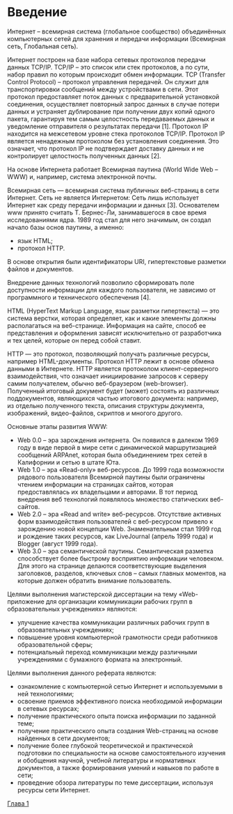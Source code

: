 # Введение
Интернет – всемирная система (глобальное сообщество) объединённых компьютерных сетей для хранения и передачи информации (Всемирная сеть, Глобальная сеть).

Интернет построен на базе набора сетевых протоколов передачи данных TCP/IP. TCP/IP – это список или стек протоколов, а по сути, набор правил по которым происходит обмен информации. TCP (Transfer Control Protocol) – протокол управления передачей. Он служит для транспортировки сообщений между устройствами в сети. Этот протокол предоставляет поток данных с предварительной установкой соединения, осуществляет повторный запрос данных в случае потери данных и устраняет дублирование при получении двух копий одного пакета, гарантируя тем самым целостность передаваемых данных и уведомление отправителя о результатах передачи [1]. Протокол IP находится на межсетевом уровне стека протоколов TCP/IP. Протокол IP является ненадежным протоколом без установления соединения. Это означает, что протокол IP не подтверждает доставку данных и не контролирует целостность полученных данных [2].

На основе Интернета работает Всемирная паутина (World Wide Web – WWW) и, например, система электронной почты.

Всемирная сеть — всемирная система публичных веб-страниц в сети Интернет. Сеть не является Интернетом: Сеть лишь использует Интернет как среду передачи информации и данных [3]. Основателем www принято считать Т. Бернес-Ли, занимавшегося в свое время исследованиями ядра. 1989 год стал для него значимым, он создал начало базы основ паутины, а именно:
* язык HTML;
* протокол HTTP.

В основе открытия были идентификаторы URI, гипертекстовые разметки файлов и документов.

Внедрение данных технологий позволило сформировать поле доступности информации для каждого пользователя, не зависимо от программного и технического обеспечения [4].

HTML (HyperText Markup Language, язык разметки гипертекста) — это система верстки, которая определяет, как и какие элементы должны располагаться на веб-странице. Информация на сайте, способ ее представления и оформления зависят исключительно от разработчика и тех целей, которые он перед собой ставит.

HTTP — это протокол, позволяющий получать различные ресурсы, например HTML-документы. Протокол HTTP лежит в основе обмена данными в Интернете. HTTP является протоколом клиент-серверного взаимодействия, что означает инициирование запросов к серверу самим получателем, обычно веб-браузером (web-browser). Полученный итоговый документ будет (может) состоять из различных поддокументов, являющихся частью итогового документа: например, из отдельно полученного текста, описания структуры документа, изображений, видео-файлов, скриптов и многого другого.

Основные этапы развития WWW:
*	Web 0.0 – эра зарождения интернета. Он появился в далеком 1969 году в виде первой в мире сети с динамической маршрутизацией сообщений ARPAnet, которая была объединением трех сетей в Калифорнии и сетью в штате Юта.
*	Web 1.0 – эра «Read-only» веб-ресурсов. До 1999 года возможности рядового пользователя Всемирной паутины были ограничены чтением информации на страницах сайтов, которая предоставлялась их владельцами и авторами. В тот период внедрения веб технологий появлялось множество статических веб-сайтов.
*	Web 2.0 – эра «Read and write» веб-ресурсов. Отсутствие активных форм взаимодействия пользователей с веб-ресурсом привело к зарождению новой концепции Web. Знаменательным стал 1999 год и рождение таких ресурсов, как LiveJournal (апрель 1999 года) и Blogger (август 1999 года).
*	Web 3.0 – эра семантической паутины. Семантическая разметка способствует более быстрому восприятию информации человеком. Для этого на странице делаются соответствующие выделения заголовков, разделов, ключевых слов – самых главных моментов, на которые должен обратить внимание пользователь.

Целями выполнения магистерской диссертации на тему «Web-приложение для организации коммуникации рабочих групп в образовательных учреждениях» являются:
*	улучшение качества коммуникации различных рабочих групп в образовательных учреждениях;
*	повышение уровня компьютерной грамотности среди работников образовательной сферы;
*	потенциальный переход коммуникации между различными учреждениями с бумажного формата на электронный.

Целями выполнения данного реферата являются:
*	ознакомление с компьютерной сетью Интернет и используемыми в ней технологиями;
*	освоение приемов эффективного поиска необходимой информации в сетевых ресурсах;
*	получение практического опыта поиска информации по заданной теме;
*	получение практического опыта создания Web-страниц на основе найденных в сети документов;
*	получение более глубокой теоретической и практической подготовки по специальности на основе самостоятельного изучения и обобщения научной, учебной литературы и нормативных документов, а также формирования умений и навыков по работе в сети;
*	проведение обзора литературы по теме диссертации, используя ресурсы сети Интернет. 

[Глава 1](GL1.md)
